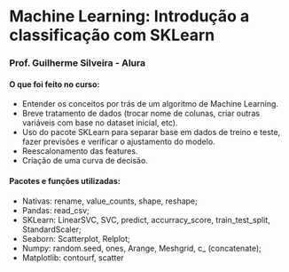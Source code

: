 # Machine Learning: Introdução a classificação com SKLearn
### Prof. Guilherme Silveira - Alura

#### O que foi feito no curso:
- Entender os conceitos por trás de um algoritmo de Machine Learning. <br>
- Breve tratamento de dados (trocar nome de colunas, criar outras variáveis com base no dataset inicial, etc). <br>
- Uso do pacote SKLearn para separar base em dados de treino e teste, fazer previsões e verificar o ajustamento do modelo. <br>
- Reescalonamento das features. <br>
- Criação de uma curva de decisão.

#### Pacotes e funções utilizadas:
- Nativas: rename, value_counts, shape, reshape; <br>
- Pandas: read_csv; <br>
- SKLearn: LinearSVC, SVC, predict, accurracy_score, train_test_split, StandardScaler; <br>
- Seaborn: Scatterplot, Relplot; <br>
- Numpy: random.seed, ones, Arange, Meshgrid, c_ (concatenate); <br>
- Matplotlib: contourf, scatter

